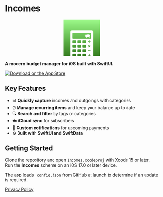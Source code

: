 # Incomes

<p align="center">
  <img src="../../Incomes/Resources/Assets.xcassets/AppIcon.appiconset/AppIcon.png" width="120" alt="Incomes app icon" />
</p>

**A modern budget manager for iOS built with SwiftUI.**

[![Download on the App Store](https://linkmaker.itunes.apple.com/assets/shared/badges/en-us/appstore-lrg.svg)](https://apps.apple.com/app/id1584472982)

## Key Features

- 📊 **Quickly capture** incomes and outgoings with categories
- ⏰ **Manage recurring items** and keep your balance up to date
- 🔍 **Search and filter** by tags or categories
- ☁️ **iCloud sync** for subscribers
- 🔔 **Custom notifications** for upcoming payments
- ⚙️ **Built with SwiftUI and SwiftData**

## Getting Started

Clone the repository and open `Incomes.xcodeproj` with Xcode 15 or later. Run the **Incomes** scheme on an iOS 17.0 or later device.

The app loads `.config.json` from GitHub at launch to determine if an update is required.

[Privacy Policy](privacy.html)
